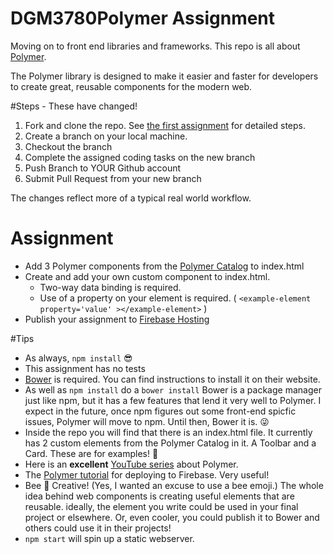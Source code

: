 # DGM3780Polymer Assignment
Moving on to front end libraries and frameworks. This repo is all about [Polymer](https://www.polymer-project.org/1.0/).

The Polymer library is designed to make it easier and faster for developers to create great, reusable components for the modern web.

#Steps - These have changed!
1. Fork and clone the repo. See [the first assignment](https://github.com/UVU-DigitalMedia/DGM3780-Assign1) for detailed steps.
2.  Create a branch on your local machine.
3. Checkout the branch
4. Complete the assigned coding tasks on the new branch
5. Push Branch to YOUR Github account
6. Submit Pull Request from your new branch

The changes reflect more of a typical real world workflow.

# Assignment
* Add 3 Polymer components from the [Polymer Catalog](https://elements.polymer-project.org/) to index.html
* Create and add your own custom component to index.html. 
  * Two-way data binding is required.
  * Use of a property on your element is required. ( ````<example-element property='value' ></example-element>```` )
* Publish your assignment to [Firebase Hosting](https://www.firebase.com/features.html#features-hosting)


#Tips
- As always, ````npm install```` :sunglasses:
- This assignment has no tests
- [Bower](http://bower.io/) is required. You can find instructions to install it on their website.
- As well as ````npm install```` do a ````bower install```` Bower is a package manager just like npm, but it has a few features that lend it very well to Polymer. I expect in the future, once npm figures out some front-end spicfic issues, Polymer will move to npm. Until then, Bower it is. :stuck_out_tongue_winking_eye:
- Inside the repo you will find that there is an index.html file. It currently has 2 custom elements from the Polymer Catalog in it. A Toolbar and a Card. These are for examples! :rocket:
- Here is an **excellent** [YouTube series](http://www.youtube.com/playlist?list=PLLnpHn493BHGhoGAb2PRKzv4Zw3QoatK-) about Polymer.
- The [Polymer tutorial](https://www.polymer-project.org/1.0/docs/start/psk/deploy.html) for deploying to Firebase. Very useful!
- Bee :honeybee: Creative! (Yes, I wanted an excuse to use a bee emoji.) The whole idea behind web components is creating useful elements that are reusable. ideally, the element you write could be used in your final project or elsewhere. Or, even cooler, you could publish it to Bower and others could use it in their projects!
- ````npm start```` will spin up a static webserver.
